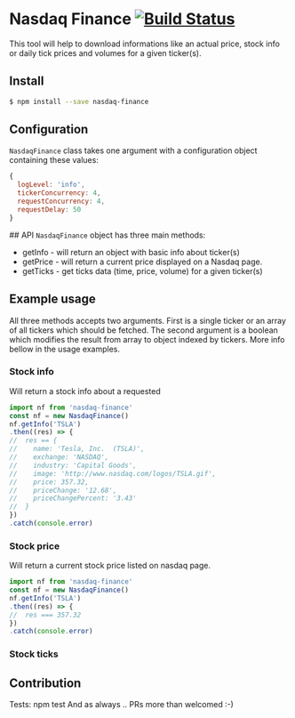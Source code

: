 # Nasdaq Finance [![Build Status](https://travis-ci.org/junajan/nasdaq-finance.svg)](https://travis-ci.org/junajan/nasdaq-finance)
This tool will help to download informations like an actual price, stock info or daily tick prices and volumes for a given ticker(s).

## Install
```bash
$ npm install --save nasdaq-finance
```

## Configuration
`NasdaqFinance` class takes one argument with a configuration object containing these values:
```js
{
  logLevel: 'info',
  tickerConcurrency: 4,
  requestConcurrency: 4,
  requestDelay: 50
}
```

## API
`NasdaqFinance` object has three main methods:
- getInfo - will return an object with basic info about ticker(s)
- getPrice - will return a current price displayed on a Nasdaq page.
- getTicks - get ticks data (time, price, volume) for a given ticker(s)

## Example usage
All three methods accepts two arguments. First is a single ticker or an array of all tickers which should be fetched. The second argument is a boolean which modifies the result from array to object indexed by tickers. More info bellow in the usage examples.

### Stock info
Will return a stock info about a requested 
```js
import nf from 'nasdaq-finance'
const nf = new NasdaqFinance()
nf.getInfo('TSLA')
.then((res) => {
//  res == {
//    name: 'Tesla, Inc.  (TSLA)',
//    exchange: 'NASDAQ',
//    industry: 'Capital Goods',
//    image: 'http://www.nasdaq.com/logos/TSLA.gif',
//    price: 357.32,
//    priceChange: '12.68',
//    priceChangePercent: '3.43'
//  }
})
.catch(console.error)
```

### Stock price
Will return a current stock price listed on nasdaq page.
```js
import nf from 'nasdaq-finance'
const nf = new NasdaqFinance()
nf.getInfo('TSLA')
.then((res) => {
//  res === 357.32
})
.catch(console.error)
```

### Stock ticks

## Contribution
Tests: npm test
And as always .. PRs more than welcomed :-)
